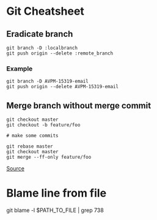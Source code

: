 # Git Cheatsheet

## Eradicate branch
```
git branch -D :localbranch
git push origin --delete :remote_branch
```

### Example
```
git branch -D AVPM-15319-email
git push origin --delete AVPM-15319-email
```


## Merge branch without merge commit

```
git checkout master
git checkout -b feature/foo

# make some commits

git rebase master
git checkout master
git merge --ff-only feature/foo
```

[Source](http://stackoverflow.com/a/16358699/5147646)

# Blame line from file

git blame -l $PATH_TO_FILE | grep 738